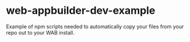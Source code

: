 # web-appbuilder-dev-example
Example of npm scripts needed to automatically copy your files from your repo out to your WAB install.
